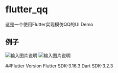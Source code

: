 # flutter_qq

这是一个使用Flutter实现模仿QQ的UI Demo

## 例子
![输入图片说明](ezgif-2-9e81adcda4.gif)
![输入图片说明](ezgif-2-77818d24f5.gif)

##Flutter Version
Flutter SDK-3.16.3
Dart SDK-3.2.3
